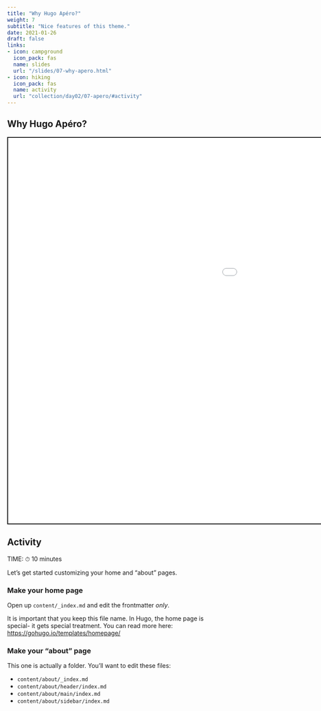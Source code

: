 ```yaml
---
title: "Why Hugo Apéro?"
weight: 7
subtitle: "Nice features of this theme."
date: 2021-01-26
draft: false
links:
- icon: campground
  icon_pack: fas
  name: slides
  url: "/slides/07-why-apero.html"
- icon: hiking
  icon_pack: fas
  name: activity
  url: "collection/day02/07-apero/#activity"
---
```


<script src="{{< blogdown/postref >}}index_files/fitvids/fitvids.min.js"></script>

## Why Hugo Apéro?

<div class="shareagain" style="min-width:300px;margin:1em auto;">
<iframe src="/slides/07-why-apero.html" width="1600" height="900" style="border:2px solid currentColor;" loading="lazy" allowfullscreen></iframe>
<script>fitvids('.shareagain', {players: 'iframe'});</script>
</div>

## Activity

TIME: ⏱ 10 minutes

Let’s get started customizing your home and “about” pages.

### Make your home page

Open up `content/_index.md` and edit the frontmatter *only*.

It is important that you keep this file name. In Hugo, the home page is special- it gets special treatment. You can read more here: <https://gohugo.io/templates/homepage/>

### Make your “about” page

This one is actually a folder. You’ll want to edit these files:

-   `content/about/_index.md`
-   `content/about/header/index.md`
-   `content/about/main/index.md`
-   `content/about/sidebar/index.md`
